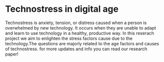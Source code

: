# Technostress in digital age
Technostress is anxiety, tension, or distress caused when a person is overwhelmed by new technology. It occurs when they are unable to adapt and learn to use technology in a healthy, productive way.
In this reserach project we aim to enlighten the stress factors cause due to the technology.The questions are majorly related to the age factors and causes of technostress.
for more updates and info you can read our research paper!
